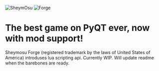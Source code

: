 ![SheymOsu](https://img.shields.io/badge/SheymOsu-Pre--Beta%200.5.1-orange) ![Forge](https://img.shields.io/badge/Forge-0.0.1-red)

# The best game on PyQT ever, now with mod support!
Sheymosu Forge (registered trademark by the laws of United States of America) introduses lua scripting api. Currently WIP.
Will update readme when the barebones are ready.
